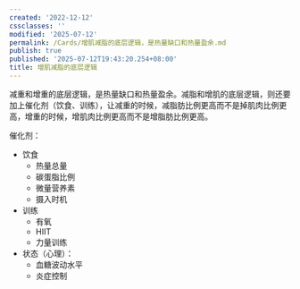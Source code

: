 ```yaml
---
created: '2022-12-12'
cssclasses: ''
modified: '2025-07-12'
permalink: /Cards/增肌减脂的底层逻辑，是热量缺口和热量盈余.md
publish: true
published: '2025-07-12T19:43:20.254+08:00'
title: 增肌减脂的底层逻辑
---
```

减重和增重的底层逻辑，是热量缺口和热量盈余。减脂和增肌的底层逻辑，则还要加上催化剂（饮食、训练），让减重的时候，减脂肪比例更高而不是掉肌肉比例更高，增重的时候，增肌肉比例更高而不是增脂肪比例更高。

催化剂：

- 饮食
	- 热量总量
	- 碳蛋脂比例
	- 微量营养素
	- 摄入时机
- 训练
	- 有氧
	- HIIT
	- 力量训练
- 状态（心理）：
	- 血糖波动水平
	- 炎症控制
